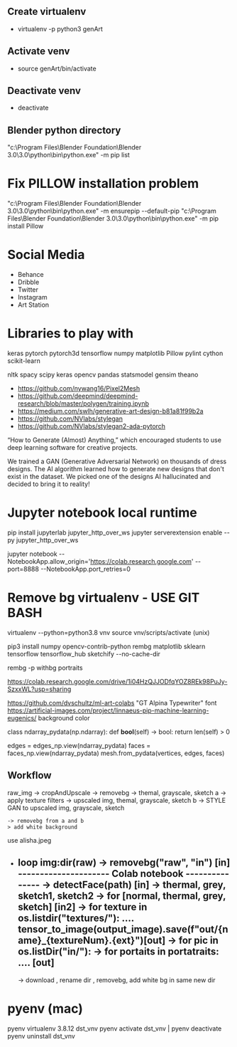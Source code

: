 ## Create virtualenv 
- virtualenv -p python3 genArt
## Activate venv
- source genArt/bin/activate
## Deactivate venv
- deactivate

## Blender python directory
"c:\Program Files\Blender Foundation\Blender 3.0\3.0\python\bin\python.exe" -m pip list

# Fix PILLOW installation problem
"c:\Program Files\Blender Foundation\Blender 3.0\3.0\python\bin\python.exe" -m ensurepip --default-pip
"c:\Program Files\Blender Foundation\Blender 3.0\3.0\python\bin\python.exe" -m pip install Pillow


# Social Media
- Behance
- Dribble
- Twitter
- Instagram
- Art Station
  
# Libraries to play with
keras
pytorch
pytorch3d
tensorflow
numpy
matplotlib
Pillow
pylint
cython
scikit-learn

nltk
spacy
scipy
keras
opencv
pandas
statsmodel
gensim
theano

- https://github.com/nywang16/Pixel2Mesh
- https://github.com/deepmind/deepmind-research/blob/master/polygen/training.ipynb
- https://medium.com/swlh/generative-art-design-b81a81f99b2a
- https://github.com/NVlabs/stylegan
- https://github.com/NVlabs/stylegan2-ada-pytorch

“How to Generate (Almost) Anything,” which encouraged students to use deep learning software for creative projects.


We trained a GAN (Generative Adversarial Network) on thousands of dress designs. The AI algorithm learned how to generate new designs that don't exist in the dataset. We picked one of the designs AI hallucinated and decided to bring it to reality! 

# Jupyter notebook local runtime
pip install jupyterlab jupyter_http_over_ws
jupyter serverextension enable --py jupyter_http_over_ws


jupyter notebook --NotebookApp.allow_origin='https://colab.research.google.com' --port=8888 --NotebookApp.port_retries=0

# Remove bg virtualenv - USE GIT BASH
virtualenv --python=python3.8 vnv
source vnv/scripts/activate (unix) 

pip3 install numpy opencv-contrib-python rembg matplotlib sklearn tensorflow tensorflow_hub sketchify --no-cache-dir

rembg -p withbg portraits


https://colab.research.google.com/drive/1i04HzQJJODfqYOZ8REk98PuJy-SzxxWL?usp=sharing


https://github.com/dvschultz/ml-art-colabs
"GT Alpina Typewriter" font
https://artificial-images.com/project/linnaeus-pip-machine-learning-eugenics/ background color


class ndarray_pydata(np.ndarray):
    def __bool__(self) -> bool:
        return len(self) > 0

edges = edges_np.view(ndarray_pydata)
faces = faces_np.view(ndarray_pydata)
mesh.from_pydata(vertices, edges, faces)


## Workflow
raw_img -> cropAndUpscale -> removebg 
    -> themal, grayscale, sketch
    a -> apply texture filters 
        -> upscaled img, themal, grayscale, sketch
    b -> STYLE GAN to upscaled img, grayscale, sketch
    
    -> removebg from a and b 
    > add white background


use alisha.jpeg
- loop  img:dir(raw) 
  -> removebg("raw", "in") [in]
  --------------------- Colab notebook ---------------
  -> detectFace(path) [in]
  -> thermal, grey, sketch1, sketch2
  -> for [normal, thermal, grey, sketch] [in2]
    -> for texture in os.listdir("textures/"):
                ....
                tensor_to_image(output_image).save(f"out/{name}_{textureNum}.{ext}")[out]
  -> for pic in os.listDir("in/"):
    -> for portaits in portatraits:
        .... [out]
  -----------------------------------------------------
  -> download , rename dir , removebg, add white bg in same new dir


# pyenv (mac)
pyenv virtualenv 3.8.12 dst_vnv
pyenv activate dst_vnv | pyenv deactivate
pyenv uninstall dst_vnv      
